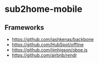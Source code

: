 sub2home-mobile
===============

## Frameworks

* https://github.com/jashkenas/backbone
* https://github.com/HubSpot/offline
* https://github.com/jimhigson/oboe.js
* https://github.com/airbnb/rendr
